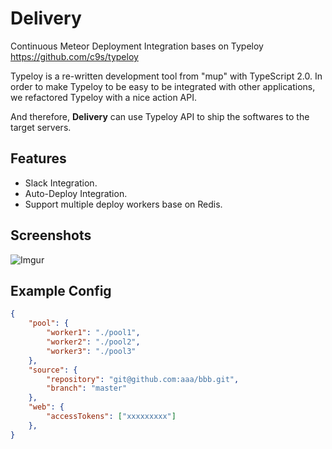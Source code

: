 # Delivery

Continuous Meteor Deployment Integration bases on Typeloy <https://github.com/c9s/typeloy>

Typeloy is a re-written development tool from "mup" with TypeScript 2.0. In order to make Typeloy to be easy to be integrated with other applications,
we refactored Typeloy with a nice action API.

And therefore, **Delivery** can use Typeloy API to ship the softwares to the target servers.

## Features

- Slack Integration.
- Auto-Deploy Integration.
- Support multiple deploy workers base on Redis.

## Screenshots

![Imgur](http://i.imgur.com/Y4y9CSK.png)

## Example Config

```json
{
    "pool": {
        "worker1": "./pool1",
        "worker2": "./pool2",
        "worker3": "./pool3"
    },
    "source": {
        "repository": "git@github.com:aaa/bbb.git",
        "branch": "master"
    },
    "web": {
        "accessTokens": ["xxxxxxxxx"]
    },
}
```
